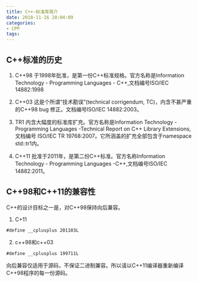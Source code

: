 ```yaml
---
title: C++-标准库简介
date: 2018-11-16 20:04:09
categories:
- CPP
tags:
---
```

## C++标准的历史
1. C++98 
于1998年批准，是第一份C++标准规格。官方名称是Information Technology - Programming Languages - C++,文档编号ISO/IEC 14882:1998

2. C++03 
这是个所谓“技术勘误”(technical corrigendum, TC)，内含不甚严重的C++98 bug 修正。文档编号ISO/IEC 14882:2003。

3. TR1 
内含大幅度的标准库扩充。官方名称是Information Technology - Programming Languages -Technical Report on C++ Library Extensions,文档编号 ISO/IEC TR 19768:2007。它所涵盖的扩充全部包含于namespace std::tr1内。

4. C++11 
批准于2011年，是第二份C++标准。官方名称Information Technology - Programming Languages -C++,文档编号ISO/IEC 14882:2011。

## C++98和C++11的兼容性
C++的设计目标之一是，对C++98保持向后兼容。

1. C+11
```
#define __cplusplus 201103L
```
2. c++98和c++03
```
#define __cplusplus 199711L
```
向后兼容仅适用于源码，不保证二进制兼容。所以请以C++11编译器重新编译C++98程序的每一份源码。